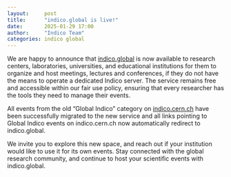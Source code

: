 ```yaml
---
layout:     post
title:      "indico.global is live!"
date:       2025-01-29 17:00
author:     "Indico Team"
categories: indico global
---
```


We are happy to announce that [indico.global](https://indico.global) is now
available to research centers, laboratories, universities, and educational
institutions for them to organize and host meetings, lectures and conferences,
if they do not have the means to operate a dedicated Indico server. The service
remains free and accessible within our fair use policy, ensuring that every
researcher has the tools they need to manage their events.

All events from the old “Global Indico” category on
[indico.cern.ch](https://indico.cern.ch) have been successfully migrated to the
new service and all links pointing to Global Indico events on indico.cern.ch now
automatically redirect to indico.global.

We invite you to explore this new space, and reach out if your institution would
like to use it for its own events. Stay connected with the global research
community, and continue to host your scientific events with indico.global.
